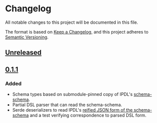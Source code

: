 # Changelog
All notable changes to this project will be documented in this file.

The format is based on [Keep a Changelog](https://keepachangelog.com/en/1.0.0/),
and this project adheres to [Semantic Versioning](https://semver.org/spec/v2.0.0.html).

## [Unreleased]

## [0.1.1]

### Added
- Schema types based on submodule-pinned copy of IPDL's [schema-schema](./specs/schemas/schema-schema.ipldsch).
- Partial DSL parser that can read the schema-schema.
- Serde deserializers to read IPDL's [reified JSON form of the schema-schema](./specs/schemas/schema-schema.ipldsch.json) and a test verifying correspondence to parsed DSL form.

[Unreleased]: https://github.com/mx00s/ipld-schema/compare/0.1.1...HEAD
[0.1.1]: https://github.com/mx00s/ipld-schema/compare/b47846afc50ff594ed144197de35c81142b595bd...0.1.1
